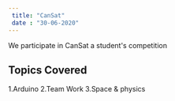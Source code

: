 ```yaml
---
 title: "CanSat"
 date : "30-06-2020"
---
```


We participate in CanSat a student's competition

## Topics Covered

1.Arduino
2.Team Work
3.Space & physics

